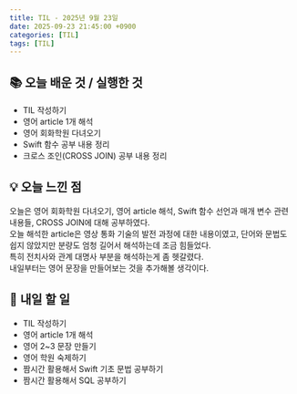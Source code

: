 ```yaml
---
title: TIL - 2025년 9월 23일
date: 2025-09-23 21:45:00 +0900
categories: [TIL]
tags: [TIL]
---
```


## 📚 **오늘 배운 것 / 실행한 것**

- TIL 작성하기
- 영어 article 1개 해석
- 영어 회화학원 다녀오기
- Swift 함수 공부 내용 정리
- 크로스 조인(CROSS JOIN) 공부 내용 정리

## 💡 **오늘 느낀 점**

오늘은 영어 회화학원 다녀오기, 영어 article 해석, Swift 함수 선언과 매개 변수 관련 내용들, CROSS JOIN에 대해 공부하였다.<br>
오늘 해석한 article은 영상 통화 기술의 발전 과정에 대한 내용이였고, 단어와 문법도 쉽지 않았지만 분량도 엄청 길어서 해석하는데 조금 힘들었다.<br>
특히 전치사와 관계 대명사 부분을 해석하는게 좀 헷갈렸다.<br>
내일부터는 영어 문장을 만들어보는 것을 추가해볼 생각이다.

## 🎯 **내일 할 일**

- TIL 작성하기
- 영어 article 1개 해석
- 영어 2~3 문장 만들기
- 영어 학원 숙제하기
- 짬시간 활용해서 Swift 기초 문법 공부하기
- 짬시간 활용해서 SQL 공부하기
